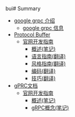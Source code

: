 bui# Summary

* [google grpc 介绍](introduction/index.md)
    * [google grpc 信息](introduction/information.md)
* [Protocol Buffer]()
    * [官网开发指南]()
        * [概述(笔记)](proto3/overview.md)
        * [语言指南(翻译)](proto3/language_guide.md)
        * [风格指南(翻译)](proto3/style_guide.md)
        * [编码(翻译)](proto3/encoding.md)
        * [技巧(翻译)](proto3/techniques.md)
* [gPRC文档]()
    * [官网开发指南]()
    	* [概述(笔记)](grpc/overview.md)
    	* [gRPC概念(笔记)](grpc/grpc_concepts.md)